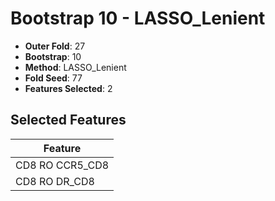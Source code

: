 # Bootstrap 10 - LASSO_Lenient

- **Outer Fold**: 27
- **Bootstrap**: 10
- **Method**: LASSO_Lenient
- **Fold Seed**: 77
- **Features Selected**: 2

## Selected Features

| Feature |
|---------|
| CD8 RO CCR5_CD8 |
| CD8 RO DR_CD8 |
